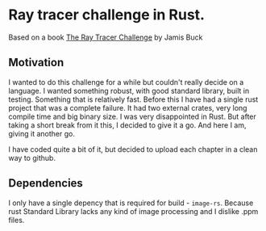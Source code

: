 # Ray tracer challenge in Rust.

Based on a book [The Ray Tracer Challenge](https://pragprog.com/book/jbtracer/the-ray-tracer-challenge) by Jamis Buck

## Motivation

I wanted to do this challenge for a while but couldn't really decide on a language. I wanted something robust, with good standard library, built in testing. Something that is relatively fast. Before this I have had a single rust project that was a complete failure. It had two external crates, very long compile time and big binary size. I was very disappointed in Rust. But after taking a short break from it this, I decided to give it a go. And here I am, giving it another go.

I have coded quite a bit of it, but decided to upload each chapter in a clean way to github.

## Dependencies

I only have a single depency that is required for build - `image-rs`. Because rust Standard Library lacks any kind of image processing and I dislike .ppm files.

